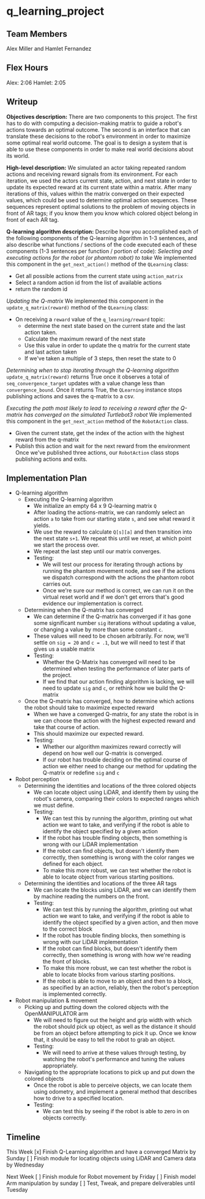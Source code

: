 # q_learning_project

## Team Members
Alex Miller and Hamlet Fernandez

## Flex Hours
Alex: 2:06
Hamlet: 2:05

## Writeup

**Objectives description:** 
There are two components to this project. 
The first has to do with computing a decision-making matrix to guide a robot's actions towards an optimal outcome. 
The second is an interface that can translate these decisions to the robot's environment in order to maximize some optimal real world outcome.
The goal is to design a system that is able to use these components in order to make real world decisions about its world.

**High-level description:** 
We simulated an actor taking repeated random actions and receiving reward signals from its environment. 
For each iteration, we used the actors current state, action, and next state in order to update its expected reward at its current state within a matrix.
After many iterations of this, values within the matrix converged on their expected values, which could be used to determine optimal action sequences.
These sequences represent optimal solutions to the problem of moving objects in front of AR tags; if you know them you know which colored object belong in front of each AR tag.

**Q-learning algorithm description:** 
Describe how you accomplished each of the following components of the Q-learning algorithm in 1-3 sentences, and also describe what functions / sections of the code executed each of these components (1-3 sentences per function / portion of code):
_Selecting and executing actions for the robot (or phantom robot) to take_
We implemented this component in the `get_next_action()` method of the `QLearning` class:
 - Get all possible actions from the current state using `action_matrix`
 - Select a random action id from the list of available actions
 - return the random id

_Updating the Q-matrix_
We implemented this component in the `update_q_matrix(reward)` method of the `QLearning` class:
 - On receiving a `reward` value of the `q_learning/reward` topic:
   - determine the next state based on the current state and the last action taken.
   - Calculate the maximum reward of the next state
   - Use this value in order to update the q matrix for the current state and last action taken
   - If we've taken a multiple of 3 steps, then reset the state to 0
   
_Determining when to stop iterating through the Q-learning algorithm_
`update_q_matrix(reward)` returns True once it observes a total of `seq_convergence_target` updates with a value change less than `convergence_bound`.
Once it returns True, the `QLearning` instance stops publishing actions and saves the q-matrix to a csv.

_Executing the path most likely to lead to receiving a reward after the Q-matrix has converged on the simulated Turtlebot3 robot_
We implemented this component in the `get_next_action` method of the `RobotAction` class.
 - Given the current state, get the index of the action with the highest reward from the q-matrix
 - Publish this action and wait for the next reward from the environment
Once we've published three actions, our `RobotAction` class stops publishing actions and exits.

## Implementation Plan
- Q-learning algorithm
  - Executing the Q-learning algorithm
    - We initialize an empty 64 x 9 Q-learning matrix `Q`
    - After loading the actions-matrix, we can randomly select an action `a` to take from our starting state `s`, and see what reward it yields.
    - We use the reward to calculate `Q[s][a]` and then transition into the next state `s+1`. We repeat this until we reset, at which point we start the process over.
    - We repeat the last step until our matrix converges.
    - Testing:
      - We will test our process for iterating through actions by running the phantom movement node, and see if the actions we dispatch correspond with the actions the phantom robot carries out.
      - Once we're sure our method is correct, we can run it on the virtual reset world and if we don't get errors that's good evidence our implementation is correct.
  - Determining when the Q-matrix has converged
    - We can determine if the Q-matrix has converged if it has gone some significant number `sig` iterations without updating a value, or changing a value by more than some constant `c`.
    - These values will need to be chosen arbitrarily. For now, we'll settle on `sig = 20` and `c = .1`, but we will need to test if that gives us a usable matrix
    - Testing:
      - Whether the Q-Matrix has converged will need to be determined when testing the performance of later parts of the project.
      - If we find that our action finding algorithm is lacking, we will need to update `sig` and `c`, or rethink how we build the Q-matrix
  - Once the Q-matrix has converged, how to determine which actions the robot should take to maximize expected reward
    - When we have a converged Q-matrix, for any state the robot is in we can choose the action with the highest expected reward and take that course of action.
    - This should maximize our expected reward.
    - Testing:
      - Whether our algorithm maximizes reward correctly will depend on how well our Q-matrix is converged.
      - If our robot has trouble deciding on the optimal course of action we either need to change our method for updating the Q-matrix or redefine `sig` and `c`
- Robot perception
  - Determining the identities and locations of the three colored objects
    - We can locate object using LiDAR, and identify them by using the robot's camera, comparing their colors to expected ranges which we must define.
    - Testing:
      - We can test this by running the algorithm, printing out what action we want to take, and verifying if the robot is able to identify the object specified by a given action
      - If the robot has trouble finding objects, then something is wrong with our LiDAR implementation
      - If the robot can find objects, but doesn't identify them correctly, then something is wrong with the color ranges we defined for each object.
      - To make this more robust, we can test whether the robot is able to locate object from various starting positions.
  - Determining the identities and locations of the three AR tags
    - We can locate the blocks using LiDAR, and we can identify them by machine reading the numbers on the front.
    - Testing:
      - We can test this by running the algorithm, printing out what action we want to take, and verifying if the robot is able to identify the object specified by a given action, and then move to the correct block
      - If the robot has trouble finding blocks, then something is wrong with our LiDAR implementation
      - If the robot can find blocks, but doesn't identify them correctly, then something is wrong with how we're reading the front of blocks.
      - To make this more robust, we can test whether the robot is able to locate blocks from various starting positions.
      - If the robot is able to move to an object and then to a block, as specified by an action, reliably, then the robot's perception is implemented correctly.
- Robot manipulation & movement
   - Picking up and putting down the colored objects with the OpenMANIPULATOR arm
     - We will need to figure out the height and grip width with which the robot should pick up object, as well as the distance it should be from an object before attempting to pick it up. Once we know that, it should be easy to tell the robot to grab an object.
     - Testing:
       - We will need to arrive at these values through testing, by watching the robot's performance and tuning the values appropriately.
   - Navigating to the appropriate locations to pick up and put down the colored objects 
     - Once the robot is able to perceive objects, we can locate them using odometry, and implement a general method that describes how to drive to a specified location.
     - Testing:
       - We can test this by seeing if the robot is able to zero in on objects correctly.

## Timeline

This Week
[x] Finish Q-Learning algorithm and have a converged Matrix by Sunday
[ ] Finish module for locating objects using LiDAR and Camera data by Wednesday

Next Week
[ ] Finish module for Robot movement by Friday
[ ] Finish model Arm manipulation by sunday
[ ] Test, Tweak, and prepare deliverables until Tuesday